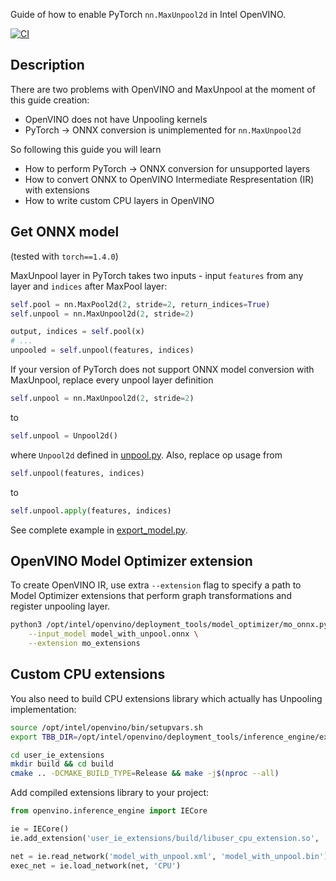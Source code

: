 Guide of how to enable PyTorch `nn.MaxUnpool2d` in Intel OpenVINO.

[![CI](https://github.com/dkurt/openvino_pytorch_unpool/workflows/CI/badge.svg?branch=master)](https://github.com/dkurt/openvino_pytorch_unpool/actions?query=branch%3Amaster)

## Description
There are two problems with OpenVINO and MaxUnpool at the moment of this guide creation:

* OpenVINO does not have Unpooling kernels
* PyTorch -> ONNX conversion is unimplemented for `nn.MaxUnpool2d`

So following this guide you will learn
* How to perform PyTorch -> ONNX conversion for unsupported layers
* How to convert ONNX to OpenVINO Intermediate Respresentation (IR) with extensions
* How to write custom CPU layers in OpenVINO

## Get ONNX model

(tested with `torch==1.4.0`)

MaxUnpool layer in PyTorch takes two inputs - input `features` from any layer and `indices` after MaxPool layer:

```python
self.pool = nn.MaxPool2d(2, stride=2, return_indices=True)
self.unpool = nn.MaxUnpool2d(2, stride=2)

output, indices = self.pool(x)
# ...
unpooled = self.unpool(features, indices)
```

If your version of PyTorch does not support ONNX model conversion with MaxUnpool, replace every unpool layer definition
```python
self.unpool = nn.MaxUnpool2d(2, stride=2)
```
to
```python
self.unpool = Unpool2d()
```

where `Unpool2d` defined in [unpool.py](./unpool.py). Also, replace op usage from

```python
self.unpool(features, indices)
```
to
```python
self.unpool.apply(features, indices)
```

See complete example in [export_model.py](./export_model.py).

## OpenVINO Model Optimizer extension

To create OpenVINO IR, use extra `--extension` flag to specify a path to Model Optimizer extensions that perform graph transformations and register unpooling layer.

```bash
python3 /opt/intel/openvino/deployment_tools/model_optimizer/mo_onnx.py \
    --input_model model_with_unpool.onnx \
    --extension mo_extensions
```

## Custom CPU extensions

You also need to build CPU extensions library which actually has Unpooling implementation:
```bash
source /opt/intel/openvino/bin/setupvars.sh
export TBB_DIR=/opt/intel/openvino/deployment_tools/inference_engine/external/tbb/cmake/

cd user_ie_extensions
mkdir build && cd build
cmake .. -DCMAKE_BUILD_TYPE=Release && make -j$(nproc --all)
```

Add compiled extensions library to your project:

```python
from openvino.inference_engine import IECore

ie = IECore()
ie.add_extension('user_ie_extensions/build/libuser_cpu_extension.so', 'CPU')

net = ie.read_network('model_with_unpool.xml', 'model_with_unpool.bin')
exec_net = ie.load_network(net, 'CPU')
```
